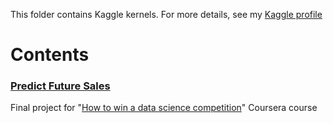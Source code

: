 This folder contains Kaggle kernels.
For more details, see my [Kaggle profile](https://www.kaggle.com/lenferdetroud)
  
# Contents
### [Predict Future Sales](https://www.kaggle.com/c/competitive-data-science-predict-future-sales)
Final project for "[How to win a data science competition](https://www.coursera.org/learn/competitive-data-science)" Coursera course
